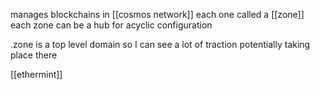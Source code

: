 manages blockchains in [[cosmos network]]
each one called a [[zone]] each zone can be a hub for acyclic configuration

.zone is a top level domain so I can see a lot of traction potentially taking place there

[[ethermint]]